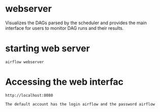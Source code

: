 # webserver

Visualizes the DAGs parsed by the scheduler and provides the main interface for users to monitor DAG runs 
and their results.

#   starting web server
    
    airflow webserver

#   Accessing the web interfac

    http://localhost:8080
    
    The default account has the login airflow and the password airflow


